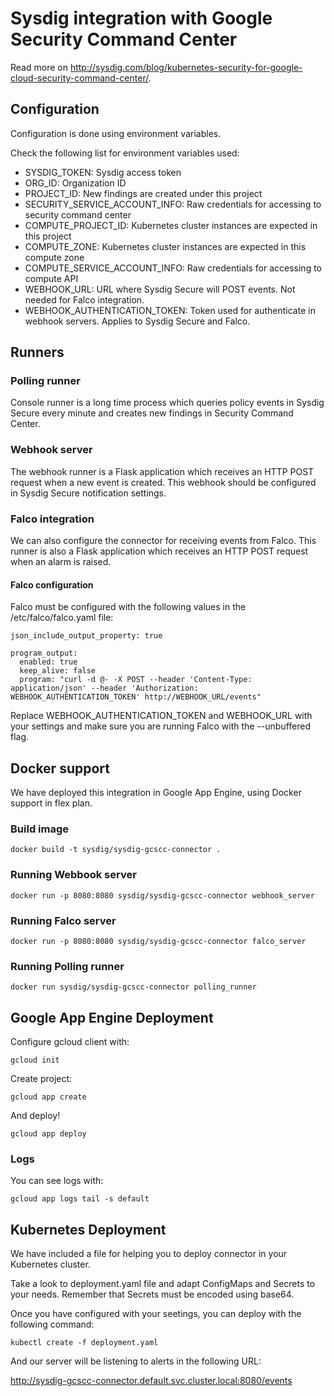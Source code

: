 # Sysdig integration with Google Security Command Center

Read more on http://sysdig.com/blog/kubernetes-security-for-google-cloud-security-command-center/.

## Configuration

Configuration is done using environment variables.

Check the following list for environment variables used:

* SYSDIG_TOKEN: Sysdig access token
* ORG_ID: Organization ID
* PROJECT_ID: New findings are created under this project
* SECURITY_SERVICE_ACCOUNT_INFO: Raw credentials for accessing to security command center
* COMPUTE_PROJECT_ID: Kubernetes cluster instances are expected in this project
* COMPUTE_ZONE: Kubernetes cluster instances are expected in this compute zone
* COMPUTE_SERVICE_ACCOUNT_INFO: Raw credentials for accessing to compute API
* WEBHOOK_URL: URL where Sysdig Secure will POST events. Not needed for Falco integration.
* WEBHOOK_AUTHENTICATION_TOKEN: Token used for authenticate in webhook servers. Applies to Sysdig Secure and Falco.

## Runners

### Polling runner

Console runner is a long time process which queries policy events in Sysdig Secure
every minute and creates new findings in Security Command Center.

### Webhook server

The webhook runner is a Flask application which receives an HTTP POST request
when a new event is created. This webhook should be configured in Sysdig Secure
notification settings.

### Falco integration

We can also configure the connector for receiving events from Falco. This
runner is also a Flask application which receives an HTTP POST request when an
alarm is raised.

#### Falco configuration

Falco must be configured with the following values in the /etc/falco/falco.yaml file:

```
json_include_output_property: true

program_output:
  enabled: true
  keep_alive: false
  program: "curl -d @- -X POST --header 'Content-Type: application/json' --header 'Authorization: WEBHOOK_AUTHENTICATION_TOKEN' http://WEBHOOK_URL/events"
```

Replace WEBHOOK_AUTHENTICATION_TOKEN and WEBHOOK_URL with your settings and
make sure you are running Falco with the --unbuffered flag.

## Docker support

We have deployed this integration in Google App Engine, using Docker support in flex plan.

### Build image

```
docker build -t sysdig/sysdig-gcscc-connector .
```

### Running Webbook server

```
docker run -p 8080:8080 sysdig/sysdig-gcscc-connector webhook_server
```

### Running Falco server

```
docker run -p 8080:8080 sysdig/sysdig-gcscc-connector falco_server
```

### Running Polling runner

```
docker run sysdig/sysdig-gcscc-connector polling_runner
```

## Google App Engine Deployment

Configure gcloud client with:

```
gcloud init
```

Create project:

```
gcloud app create
```

And deploy!

```
gcloud app deploy
```

### Logs

You can see logs with:

```
gcloud app logs tail -s default
```

## Kubernetes Deployment

We have included a file for helping you to deploy connector in your Kubernetes
cluster.

Take a look to deployment.yaml file and adapt ConfigMaps and Secrets to your
needs. Remember that Secrets must be encoded using base64.

Once you have configured with your seetings, you can deploy with the following
command:

```
kubectl create -f deployment.yaml
```

And our server will be listening to alerts in the following URL:

http://sysdig-gcscc-connector.default.svc.cluster.local:8080/events
